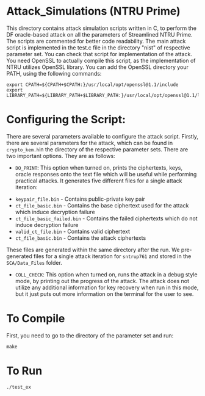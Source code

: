 # Attack_Simulations (NTRU Prime)

This directory contains attack simulation scripts written in C, to perform the DF oracle-based attack on all the parameters of Streamlined NTRU Prime.
The scripts are commented for better code readability. The main attack script is implemented in the test.c file in the directory "nist" of respective parameter set. You can check that script for implementation of the attack. You need OpenSSL to actually compile this script, as the implementation of NTRU utilizes OpenSSL library. You can add the OpenSSL directory your PATH, using the following commands:
```
export CPATH=${CPATH+$CPATH:}/usr/local/opt/openssl@1.1/include
export LIBRARY_PATH=${LIBRARY_PATH+$LIBRARY_PATH:}/usr/local/opt/openssl@1.1/lib
```

# Configuring the Script:

There are several parameters available to configure the attack script. Firstly, there are several parameters for the attack, which can be found in `crypto_kem.h`in the directory of the respective parameter sets. There are two important options. They are as follows:

* `DO_PRINT`: This option when turned on, prints the ciphertexts, keys, oracle responses onto the text file which will be useful while performing practical attacks. It generates five different files for a single attack iteration:

- `keypair_file.bin` - Contains public-private key pair
- `ct_file_basic.bin` - Contains the base ciphertext used for the attack which induce decryption failure
- `ct_file_basic_failed.bin` - Contains the failed ciphertexts which do not induce decryption failure
- `valid_ct_file.bin` - Contains valid ciphertext
- `ct_file_basic.bin` - Contains the attack ciphertexts

These files are generated within the same directory after the run. We pre-generated files for a single attack iteration for `sntrup761` and stored in the `SCA/Data_Files` folder.

* `COLL_CHECK`: This option when turned on, runs the attack in a debug style mode, by printing out the progress of the attack. The attack does not utilize any additional information for key recovery when run in this mode, but it just puts out more information on the terminal for the user to see.

# To Compile

First, you need to go to the directory of the parameter set and run:
```
make
```

# To Run
```
./test_ex
```
